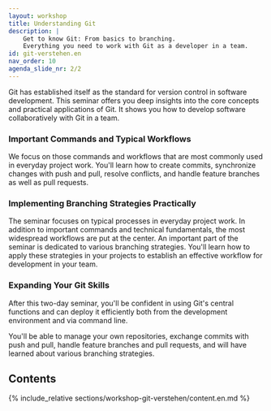 ```yaml
---
layout: workshop
title: Understanding Git
description: |
    Get to know Git: From basics to branching. 
    Everything you need to work with Git as a developer in a team.
id: git-verstehen.en
nav_order: 10
agenda_slide_nr: 2/2
---
```


Git has established itself as the standard for version control in software development. This seminar offers you deep insights into the core concepts and practical applications of Git. It shows you how to develop software collaboratively with Git in a team.

### Important Commands and Typical Workflows

We focus on those commands and workflows that are most commonly used in everyday project work. You'll learn how to create commits, synchronize changes with push and pull, resolve conflicts, and handle feature branches as well as pull requests.

### Implementing Branching Strategies Practically

The seminar focuses on typical processes in everyday project work. In addition to important commands and technical fundamentals, the most widespread workflows are put at the center.
An important part of the seminar is dedicated to various branching strategies. You'll learn how to apply these strategies in your projects to establish an effective workflow for development in your team.

### Expanding Your Git Skills

After this two-day seminar, you'll be confident in using Git's central functions and can deploy it efficiently both from the development environment and via command line.

You'll be able to manage your own repositories, exchange commits with push and pull, handle feature branches and pull requests, and will have learned about various branching strategies.

## Contents

{% include_relative sections/workshop-git-verstehen/content.en.md %}
